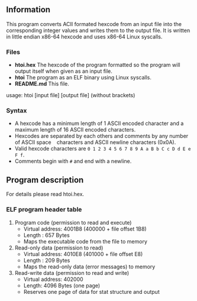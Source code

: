 ## Information

This program converts ACII formated hexcode from an input file into the
corresponding integer values and writes them to the output file.
It is written in little endian x86-64 hexcode and uses x86-64 Linux syscalls.

### Files

* **htoi.hex**   The hexcode of the program formatted so the program will
                 output itself when given as an input file.
* **htoi**       The program as an ELF binary using Linux syscalls.
* **README.md**  This file.

usage: htoi [input file] [output file] (without brackets)

### Syntax
* A hexcode has a minimum length of 1 ASCII encoded character and a maximum
  length of 16 ASCII encoded characters.
* Hexcodes are separated by each others and comments by any number of ASCII
  space ` ` characters and ASCII newline characters (0x0A).
* Valid hexcode characters are `0 1 2 3 4 5 6 7 8 9 A a B b C c D d E e F f`.
* Comments begin with `#` and end with a newline.

## Program description

For details please read htoi.hex. 

### ELF program header table

1. Program code (permission to read and execute)
   * Virtual address: 4001B8 (400000 + file offset 1B8)
   * Length : 657 Bytes
   * Maps the executable code from the file to memory
2. Read-only data (permission to read)
   * Virtual address: 4010E8 (401000 + file offset E8)
   * Length : 209 Bytes
   * Maps the read-only data (error messages) to memory
3. Read-write data (permission to read and write)
   * Virtual address: 402000
   * Length: 4096 Bytes (one page)
   * Reserves one page of data for stat structure and output
